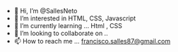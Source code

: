 - 👋 Hi, I’m @SallesNeto
- 👀 I’m interested in  HTML, CSS, Javascript
- 🌱 I’m currently learning ... Html , CSS 
- 💞️ I’m looking to collaborate on ..
- 📫 How to reach me ... francisco.salles87@gmail.com

<!---
SallesNeto/SallesNeto is a ✨ special ✨ repository because its `README.md` (this file) appears on your GitHub profile.
You can click the Preview link to take a look at your changes.
--->

